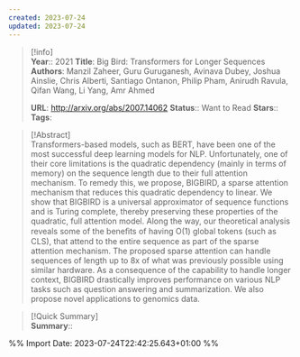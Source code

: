 ```yaml
---
created: 2023-07-24
updated: 2023-07-24
---
```

>[!info]  
> **Year**:: 2021
> **Title**: Big Bird: Transformers for Longer Sequences
> **Authors**: Manzil Zaheer, Guru Guruganesh, Avinava Dubey, Joshua Ainslie, Chris Alberti, Santiago Ontanon, Philip Pham, Anirudh Ravula, Qifan Wang, Li Yang, Amr Ahmed
>   
> **URL**: http://arxiv.org/abs/2007.14062
> **Status**:: Want to Read
> **Stars**::
> **Tags**:


> [!Abstract]  
> Transformers-based models, such as BERT, have been one of the most successful deep learning models for NLP. Unfortunately, one of their core limitations is the quadratic dependency (mainly in terms of memory) on the sequence length due to their full attention mechanism. To remedy this, we propose, BIGBIRD, a sparse attention mechanism that reduces this quadratic dependency to linear. We show that BIGBIRD is a universal approximator of sequence functions and is Turing complete, thereby preserving these properties of the quadratic, full attention model. Along the way, our theoretical analysis reveals some of the beneﬁts of having O(1) global tokens (such as CLS), that attend to the entire sequence as part of the sparse attention mechanism. The proposed sparse attention can handle sequences of length up to 8x of what was previously possible using similar hardware. As a consequence of the capability to handle longer context, BIGBIRD drastically improves performance on various NLP tasks such as question answering and summarization. We also propose novel applications to genomics data.  

> [!Quick Summary]  
>**Summary**::



%% Import Date: 2023-07-24T22:42:25.643+01:00 %%

